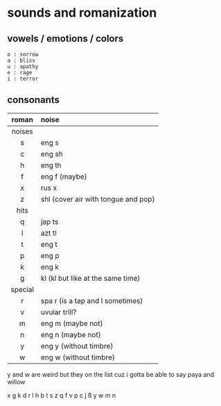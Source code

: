# sounds and romanization
## vowels / emotions / colors
```
o : sorrow
a : bliss
u : apathy
e : rage
i : terror
```
## consonants
| roman | noise |
|:---:|:---|
|noises||
s | eng s
c | eng sh
h | eng th
f | eng f (maybe)
x | rus x
z | shl (cover air with tongue and pop)
|hits||
q | jap ts
l | azt tl
t | eng t
p | eng p
k | eng k
g | kl (kl but like at the same time)
|special||
r | spa r (is a tap and l sometimes)
v | uvular trill?
m | eng m (maybe not)
n | eng n (maybe not)
y | eng y (without timbre)
w | eng w (without timbre)


y and w are weird but they on the list cuz 
i gotta be able to say paya and willow

x g k
d r l
h b t
s z q
f v p
c j ß
y w
m n
